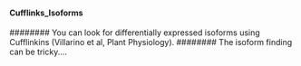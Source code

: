 #### Cufflinks_Isoforms

######## You can look for differentially expressed isoforms using Cufflinkins (Villarino et al, Plant Physiology). 
######## The isoform finding can be tricky....
